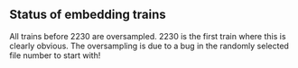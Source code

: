 Status of embedding trains
--------------------------

All trains before 2230 are oversampled. 2230 is the first train where this is clearly obvious. The oversampling is due to a bug in the randomly selected file number to start with!
